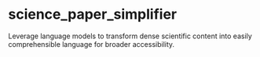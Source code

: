 # science_paper_simplifier
Leverage language models to transform dense scientific content into easily comprehensible language for broader accessibility.
